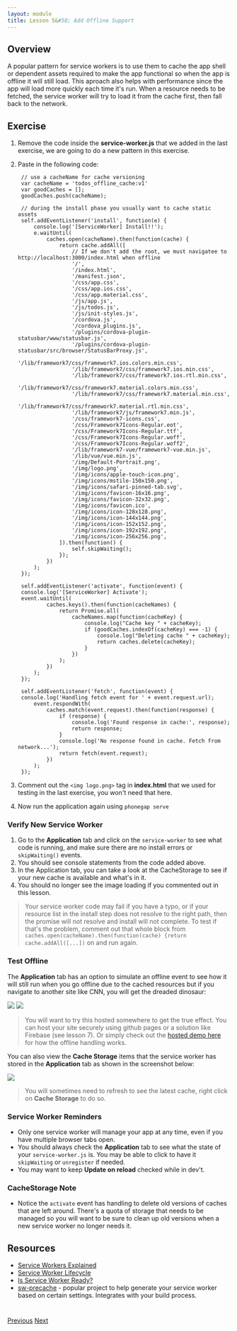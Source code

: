 ```yaml
---
layout: module
title: Lesson 5&#58; Add Offline Support
---
```

## Overview
A popular pattern for service workers is to use them to cache the app shell or dependent assets required to make the app functional so when the app is offline it will still load. This aproach also helps with performance since the app will load more quickly each time it's run. When a resource needs to be fetched, the service worker will try to load it from the cache first, then fall back to the network.

## Exercise

1. Remove the code inside the **service-worker.js** that we added in the last exercise, we are going to do a new pattern in this exercise.

2. Paste in the following code:


        // use a cacheName for cache versioning
        var cacheName = 'todos_offline_cache:v1'
        var goodCaches = [];
        goodCaches.push(cacheName);

        // during the install phase you usually want to cache static assets
        self.addEventListener('install', function(e) {
            console.log('[ServiceWorker] Install!!');
            e.waitUntil(
                caches.open(cacheName).then(function(cache) {
                    return cache.addAll([
                        // If we don't add the root, we must navigatee to http://localhost:3000/index.html when offline
                        '/',  
                        '/index.html',
                        '/manifest.json',
                        '/css/app.css',
                        '/css/app.ios.css',
                        '/css/app.material.css',
                        '/js/app.js',
                        '/js/todos.js',
                        '/js/init-styles.js',
                        '/cordova.js',
                        '/cordova_plugins.js',
                        '/plugins/cordova-plugin-statusbar/www/statusbar.js',
                        '/plugins/cordova-plugin-statusbar/src/browser/StatusBarProxy.js',
                        '/lib/framework7/css/framework7.ios.colors.min.css',
                        '/lib/framework7/css/framework7.ios.min.css',
                        '/lib/framework7/css/framework7.ios.rtl.min.css',
                        '/lib/framework7/css/framework7.material.colors.min.css',
                        '/lib/framework7/css/framework7.material.min.css',
                        '/lib/framework7/css/framework7.material.rtl.min.css',
                        '/lib/framework7/js/framework7.min.js',
                        '/css/framework7-icons.css',
                        '/css/Framework7Icons-Regular.eot',
                        '/css/Framework7Icons-Regular.ttf',
                        '/css/Framework7Icons-Regular.woff',
                        '/css/Framework7Icons-Regular.woff2',
                        '/lib/framework7-vue/framework7-vue.min.js',
                        '/lib/vue/vue.min.js',
                        '/img/Default-Portrait.png',
                        '/img/logo.png',
                        '/img/icons/apple-touch-icon.png',
                        '/img/icons/mstile-150x150.png',
                        '/img/icons/safari-pinned-tab.svg',
                        '/img/icons/favicon-16x16.png',
                        '/img/icons/favicon-32x32.png',
                        '/img/icons/favicon.ico',
                        '/img/icons/icon-128x128.png',
                        '/img/icons/icon-144x144.png',
                        '/img/icons/icon-152x152.png',
                        '/img/icons/icon-192x192.png',
                        '/img/icons/icon-256x256.png',
                    ]).then(function() {
                        self.skipWaiting();
                    });
                })
            );
        });

        self.addEventListener('activate', function(event) {
        console.log('[ServiceWorker] Activate');
        event.waitUntil(
                caches.keys().then(function(cacheNames) {
                    return Promise.all(
                        cacheNames.map(function(cacheKey) {
                            console.log("Cache key " + cacheKey);
                            if (goodCaches.indexOf(cacheKey) === -1) {
                                console.log("Deleting cache " + cacheKey);
                                return caches.delete(cacheKey);
                            }
                        })
                    );
                })
            );
        });

        self.addEventListener('fetch', function(event) {
        console.log('Handling fetch event for ' + event.request.url);
            event.respondWith(
                caches.match(event.request).then(function(response) {
                    if (response) {
                        console.log('Found response in cache:', response);
                        return response;
                    }
                    console.log('No response found in cache. Fetch from network...');
                    return fetch(event.request);
                })
            );
        });

3. Comment out the `<img logo.png>` tag in **index.html** that we used for testing in the last exercise, you won't need that here.

4. Now run the application again using `phonegap serve`

### Verify New Service Worker
1. Go to the **Application** tab and click on the `service-worker` to see what code is running, and make sure there are no install errors or `skipWaiting()` events. 
2. You should see console statements from the code added above.
3. In the Application tab, you can take a look at the CacheStorage to see if your new cache is available and what's in it.
4. You should no longer see the image loading if you commented out in this lesson.

  >Your service worker code may fail if you have a typo, or if your resource list in the install step does not resolve to the right path, then the promise will not resolve and install will not complete. To test if that's the problem, comment out that whole block from `caches.open(cacheName).then(function(cache) {return cache.addAll([...])` on and run again. 

### Test Offline
The **Application** tab has an option to simulate an offline event to see how it will still run when you go offline due to the cached resources but if you navigate to another site like CNN, you will get the dreaded dinosaur:

  ![](images/web-running-offline.png)
  ![](images/cnn-offline.png)

   >You will want to try this hosted somewhere to get the true effect. You can host your site securely using github pages or a solution like Firebase (see lesson 7). Or simply check out the [hosted demo here](https://hollyschinsky.github.io/todos-app-pwa) for how the offline handling works.

You can also view the **Cache Storage** items that the service worker has stored in the **Application** tab as shown in the screenshot below:

  ![](images/sw-cache.png)

  >You will sometimes need to refresh to see the latest cache, right click on **Cache Storage** to do so. 

### Service Worker Reminders
- Only one service worker will manage your app at any time, even if you have multiple browser tabs open. 
- You should always check the **Application** tab to see what the state of your `service-worker.js` is. You may be able to click to have it `skipWaiting` or `unregister` if needed. 
- You may want to keep **Update on reload** checked while in dev't. 

### CacheStorage Note
- Notice the `activate` event has handling to delete old versions of caches that are left around. There's a quota of storage that needs to be managed so you will want to be sure to clean up old versions when a new service worker no longer needs it. 

## Resources
- [Service Workers Explained](https://github.com/w3c/ServiceWorker/blob/master/explainer.md)
- [Service Worker Lifecycle](https://developers.google.com/web/fundamentals/instant-and-offline/service-worker/lifecycle)
- [Is Service Worker Ready?](https://jakearchibald.github.io/isserviceworkerready/)
- [sw-precache](https://github.com/GoogleChrome/sw-precache) - popular project to help generate your service worker based on certain settings. Integrates with your build process.

<div class="row" style="margin-top:40px;">
<div class="col-sm-12">
<a href="lesson4.html" class="btn btn-default"><i class="glyphicon glyphicon-chevron-left"></i> Previous</a>
<a href="lesson6.html" class="btn btn-default pull-right">Next <i class="glyphicon
glyphicon-chevron-right"></i></a>
</div>
</div>
